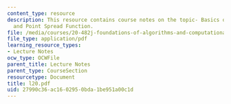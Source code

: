 ```yaml
---
content_type: resource
description: This resource contains course notes on the topic- Basics of Light Microscopy
  and Point Spread Function.
file: /media/courses/20-482j-foundations-of-algorithms-and-computational-techniques-in-systems-biology-spring-2006/27990c36ac1602950bda1be951a00c1d_l20.pdf
file_type: application/pdf
learning_resource_types:
- Lecture Notes
ocw_type: OCWFile
parent_title: Lecture Notes
parent_type: CourseSection
resourcetype: Document
title: l20.pdf
uid: 27990c36-ac16-0295-0bda-1be951a00c1d
---
```

